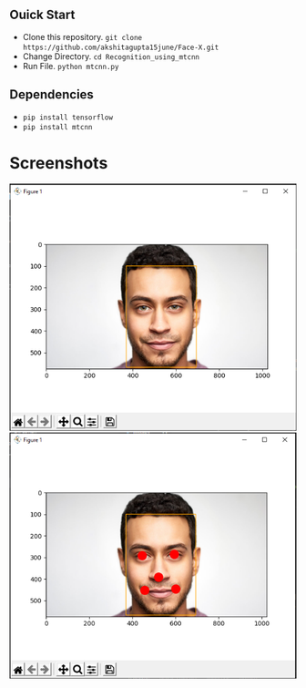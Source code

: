 ## Ouick Start
- Clone this repository.
`git clone https://github.com/akshitagupta15june/Face-X.git`
- Change Directory.
`cd Recognition_using_mtcnn`
- Run File.
`python mtcnn.py`
## Dependencies
- `pip install tensorflow`
- `pip install mtcnn`
# Screenshots
![Capture](img/ouput.jpg)
![Capture1](img/ouput1.jpg)
